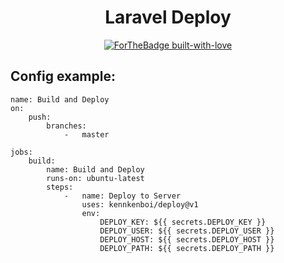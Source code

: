 <div align="center">

# Laravel Deploy

[![ForTheBadge built-with-love](http://ForTheBadge.com/images/badges/built-with-love.svg)](https://twitter.com/kenboi_)

</div>


## Config example:

```
name: Build and Deploy
on:
    push:
        branches:
            -   master

jobs:
    build:
        name: Build and Deploy
        runs-on: ubuntu-latest
        steps:
            -   name: Deploy to Server
                uses: kennkenboi/deploy@v1
                env:
                    DEPLOY_KEY: ${{ secrets.DEPLOY_KEY }}
                    DEPLOY_USER: ${{ secrets.DEPLOY_USER }}
                    DEPLOY_HOST: ${{ secrets.DEPLOY_HOST }}
                    DEPLOY_PATH: ${{ secrets.DEPLOY_PATH }}
```
